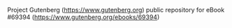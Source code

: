 Project Gutenberg (https://www.gutenberg.org) public repository for
eBook #69394 (https://www.gutenberg.org/ebooks/69394)
